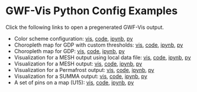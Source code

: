 # GWF-Vis Python Config Examples

Click the following links to open a pregenerated GWF-Vis output.

 
- Color scheme configuration: [vis](https://vga-team.github.io/app/?configUrl=/gwf-vis_examples/color_config.vgaconf), [code](https://vga-team.github.io/gwf-vis_examples/color_config.html), [ipynb](https://vga-team.github.io/gwf-vis_examples/color_config.ipynb), [py](https://vga-team.github.io/gwf-vis_examples/color_config.py)
- Choropleth map for GDP with custom thresholds: [vis](https://vga-team.github.io/app/?configUrl=/gwf-vis_examples/gdp_thresholds.vgaconf), [code](https://vga-team.github.io/gwf-vis_examples/gdp_thresholds.html), [ipynb](https://vga-team.github.io/gwf-vis_examples/gdp_thresholds.ipynb), [py](https://vga-team.github.io/gwf-vis_examples/gdp_thresholds.py)
- Choropleth map for GDP: [vis](https://vga-team.github.io/app/?configUrl=/gwf-vis_examples/gdp.vgaconf), [code](https://vga-team.github.io/gwf-vis_examples/gdp.html), [ipynb](https://vga-team.github.io/gwf-vis_examples/gdp.ipynb), [py](https://vga-team.github.io/gwf-vis_examples/gdp.py)
- Visualization for a MESH output using local data file: [vis](https://vga-team.github.io/app/?configUrl=/gwf-vis_examples/mesh_local_file.vgaconf), [code](https://vga-team.github.io/gwf-vis_examples/mesh_local_file.html), [ipynb](https://vga-team.github.io/gwf-vis_examples/mesh_local_file.ipynb), [py](https://vga-team.github.io/gwf-vis_examples/mesh_local_file.py)
- Visualization for a MESH output: [vis](https://vga-team.github.io/app/?configUrl=/gwf-vis_examples/mesh.vgaconf), [code](https://vga-team.github.io/gwf-vis_examples/mesh.html), [ipynb](https://vga-team.github.io/gwf-vis_examples/mesh.ipynb), [py](https://vga-team.github.io/gwf-vis_examples/mesh.py)
- Visualization for a Permafrost output: [vis](https://vga-team.github.io/app/?configUrl=/gwf-vis_examples/permafrost.vgaconf), [code](https://vga-team.github.io/gwf-vis_examples/permafrost.html), [ipynb](https://vga-team.github.io/gwf-vis_examples/permafrost.ipynb), [py](https://vga-team.github.io/gwf-vis_examples/permafrost.py)
- Visualization for a SUMMA output: [vis](https://vga-team.github.io/app/?configUrl=/gwf-vis_examples/summa.vgaconf), [code](https://vga-team.github.io/gwf-vis_examples/summa.html), [ipynb](https://vga-team.github.io/gwf-vis_examples/summa.ipynb), [py](https://vga-team.github.io/gwf-vis_examples/summa.py)
- A set of pins on a map (U15): [vis](https://vga-team.github.io/app/?configUrl=/gwf-vis_examples/u15.vgaconf), [code](https://vga-team.github.io/gwf-vis_examples/u15.html), [ipynb](https://vga-team.github.io/gwf-vis_examples/u15.ipynb), [py](https://vga-team.github.io/gwf-vis_examples/u15.py)
